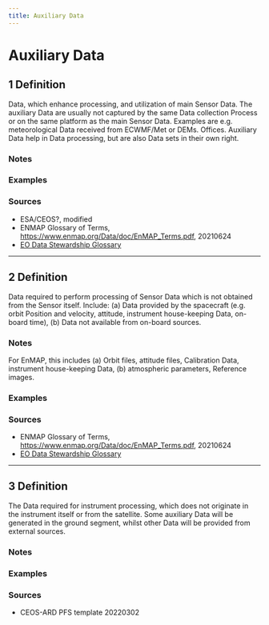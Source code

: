 ```yaml
---
title: Auxiliary Data
---
```


# Auxiliary Data

## 1 Definition

Data, which enhance processing, and utilization of main Sensor Data. The auxiliary Data are usually not captured by the same Data collection Process or on the same platform as the main Sensor Data. Examples are e.g. meteorological Data received from ECWMF/Met or DEMs. Offices. Auxiliary Data help in Data processing, but are also Data sets in their own right.

### Notes 

### Examples 

### Sources
- ESA/CEOS?, modified
- ENMAP Glossary of Terms, https://www.enmap.org/Data/doc/EnMAP_Terms.pdf, 20210624
- [EO Data Stewardship Glossary]([url](https://ceos.org/document_management/Working_Groups/WGISS/Interest_Groups/Data_Stewardship/White_Papers/EO-DataStewardshipGlossary.pdf))

___

## 2 Definition

Data required to perform processing of Sensor Data which is not obtained from the Sensor itself. Include: (a) Data provided by the spacecraft (e.g. orbit Position and velocity, attitude, instrument house-keeping Data, on-board time), (b) Data not available from on-board sources. 

### Notes 
For EnMAP, this includes (a) Orbit files, attitude files, Calibration Data, instrument house-keeping Data, (b) atmospheric parameters, Reference images.

### Examples 

### Sources
- ENMAP Glossary of Terms, https://www.enmap.org/Data/doc/EnMAP_Terms.pdf, 20210624
- [EO Data Stewardship Glossary]([url](https://ceos.org/document_management/Working_Groups/WGISS/Interest_Groups/Data_Stewardship/White_Papers/EO-DataStewardshipGlossary.pdf))

___

## 3 Definition

The Data required for instrument processing, which does not originate in the instrument itself or from the satellite. Some auxiliary Data will be generated in the ground segment, whilst other Data will be provided from external sources.

### Notes 

### Examples 

### Sources
- CEOS-ARD PFS template 20220302
